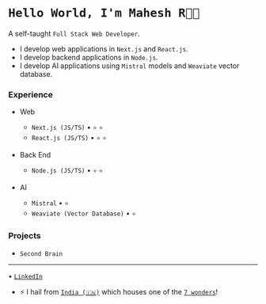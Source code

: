 <!--
**kabir-asani/kabir-asani** is a ✨ _special_ ✨ repository because its `README.md` (this file) appears on your GitHub profile.
-->
# `Hello World, I'm Mahesh R👋🏽`

A self-taught `Full Stack Web Developer`. 
* I develop web applications in `Next.js` and `React.js`.
* I develop backend applications in `Node.js`.
* I develop AI applications using `Mistral` models and `Weaviate` vector database.

### Experience

- Web
  - `Next.js (JS/TS)` • `⭐️` `⭐️`
  - `React.js (JS/TS)` • `⭐️` `⭐️`
 
- Back End
  - `Node.js (JS/TS)` • `⭐️` `⭐️`

- AI
  - `Mistral` • `⭐️`
  - `Weaviate (Vector Database)` • `⭐️`
  

### Projects
- `Second Brain`

---

• [`LinkedIn`](https://www.linkedin.com/in/mahesh-r-1ba86123a/)
- ⚡ I hail from [`India (🇮🇳)`](https://en.wikipedia.org/wiki/India) which houses one of the [`7 wonders`](https://en.wikipedia.org/wiki/Taj_Mahal)!
